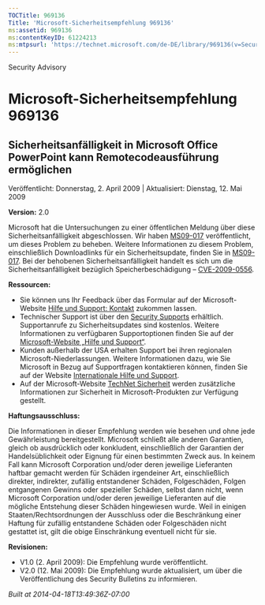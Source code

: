 ```yaml
---
TOCTitle: 969136
Title: 'Microsoft-Sicherheitsempfehlung 969136'
ms:assetid: 969136
ms:contentKeyID: 61224213
ms:mtpsurl: 'https://technet.microsoft.com/de-DE/library/969136(v=Security.10)'
---
```


Security Advisory

Microsoft-Sicherheitsempfehlung 969136
======================================

Sicherheitsanfälligkeit in Microsoft Office PowerPoint kann Remotecodeausführung ermöglichen
--------------------------------------------------------------------------------------------

Veröffentlicht: Donnerstag, 2. April 2009 | Aktualisiert: Dienstag, 12. Mai 2009

**Version:** 2.0

Microsoft hat die Untersuchungen zu einer öffentlichen Meldung über diese Sicherheitsanfälligkeit abgeschlossen. Wir haben [MS09-017](http://go.microsoft.com/fwlink/?linkid=141704) veröffentlicht, um dieses Problem zu beheben. Weitere Informationen zu diesem Problem, einschließlich Downloadlinks für ein Sicherheitsupdate, finden Sie in [MS09-017](http://go.microsoft.com/fwlink/?linkid=141704). Bei der behobenen Sicherheitsanfälligkeit handelt es sich um die Sicherheitsanfälligkeit bezüglich Speicherbeschädigung – [CVE-2009-0556](http://www.cve.mitre.org/cgi-bin/cvename.cgi?name=cve-2009-0556).

**Ressourcen:**

-   Sie können uns Ihr Feedback über das Formular auf der Microsoft-Website [Hilfe und Support: Kontakt](https://support.microsoft.com/common/survey.aspx?scid=sw;en;1257&showpage=1&ws=technet&sd=tech) zukommen lassen.
-   Technischer Support ist über den [Security Supports](http://go.microsoft.com/fwlink/?linkid=21131) erhältlich. Supportanrufe zu Sicherheitsupdates sind kostenlos. Weitere Informationen zu verfügbaren Supportoptionen finden Sie auf der [Microsoft-Website „Hilfe und Support“](http://support.microsoft.com/).
-   Kunden außerhalb der USA erhalten Support bei ihren regionalen Microsoft-Niederlassungen. Weitere Informationen dazu, wie Sie Microsoft in Bezug auf Supportfragen kontaktieren können, finden Sie auf der Website [Internationale Hilfe und Support](http://go.microsoft.com/fwlink/?linkid=21155).
-   Auf der Microsoft-Website [TechNet Sicherheit](http://www.microsoft.com/germany/technet/sicherheit/default.mspx) werden zusätzliche Informationen zur Sicherheit in Microsoft-Produkten zur Verfügung gestellt.

**Haftungsausschluss:**

Die Informationen in dieser Empfehlung werden wie besehen und ohne jede Gewährleistung bereitgestellt. Microsoft schließt alle anderen Garantien, gleich ob ausdrücklich oder konkludent, einschließlich der Garantien der Handelsüblichkeit oder Eignung für einen bestimmten Zweck aus. In keinem Fall kann Microsoft Corporation und/oder deren jeweilige Lieferanten haftbar gemacht werden für Schäden irgendeiner Art, einschließlich direkter, indirekter, zufällig entstandener Schäden, Folgeschäden, Folgen entgangenen Gewinns oder spezieller Schäden, selbst dann nicht, wenn Microsoft Corporation und/oder deren jeweilige Lieferanten auf die mögliche Entstehung dieser Schäden hingewiesen wurde. Weil in einigen Staaten/Rechtsordnungen der Ausschluss oder die Beschränkung einer Haftung für zufällig entstandene Schäden oder Folgeschäden nicht gestattet ist, gilt die obige Einschränkung eventuell nicht für sie.

**Revisionen:**

-   V1.0 (2. April 2009): Die Empfehlung wurde veröffentlicht.
-   V2.0 (12. Mai 2009): Die Empfehlung wurde aktualisiert, um über die Veröffentlichung des Security Bulletins zu informieren.

*Built at 2014-04-18T13:49:36Z-07:00*
